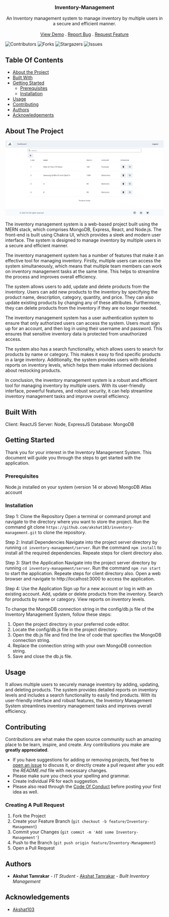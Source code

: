 <br/>
<p align="center">
  <h3 align="center">Inventory-Management</h3>

  <p align="center">
    An Inventory management system to manage inventory by multiple users in a secure and efficient manner.
    <br/>
    <br/>
    <a href="https://inventory-management-pi.vercel.app/">View Demo</a>
    .
    <a href="https://github.com/Akshat103/Inventory-Management/issues">Report Bug</a>
    .
    <a href="https://github.com/Akshat103/Inventory-Management/issues">Request Feature</a>
  </p>
</p>

![Contributors](https://img.shields.io/github/contributors/Akshat103/Inventory-Management?color=dark-green) ![Forks](https://img.shields.io/github/forks/Akshat103/Inventory-Management?style=social) ![Stargazers](https://img.shields.io/github/stars/Akshat103/Inventory-Management?style=social) ![Issues](https://img.shields.io/github/issues/Akshat103/Inventory-Management) 

## Table Of Contents

* [About the Project](#about-the-project)
* [Built With](#built-with)
* [Getting Started](#getting-started)
  * [Prerequisites](#prerequisites)
  * [Installation](#installation)
* [Usage](#usage)
* [Contributing](#contributing)
* [Authors](#authors)
* [Acknowledgements](#acknowledgements)

## About The Project

![Screen Shot](images/screenshot.PNG)

The inventory management system is a web-based project built using the MERN stack, which comprises MongoDB, Express, React, and Node.js. The front-end is built using Chakra UI, which provides a sleek and modern user interface. The system is designed to manage inventory by multiple users in a secure and efficient manner.

The inventory management system has a number of features that make it an effective tool for managing inventory. Firstly, multiple users can access the system simultaneously, which means that multiple team members can work on inventory management tasks at the same time. This helps to streamline the process and improves overall efficiency.

The system allows users to add, update and delete products from the inventory. Users can add new products to the inventory by specifying the product name, description, category, quantity, and price. They can also update existing products by changing any of these attributes. Furthermore, they can delete products from the inventory if they are no longer needed.

The inventory management system has a user authentication system to ensure that only authorized users can access the system. Users must sign up for an account, and then log in using their username and password. This ensures that sensitive inventory data is protected from unauthorized access.

The system also has a search functionality, which allows users to search for products by name or category. This makes it easy to find specific products in a large inventory. Additionally, the system provides users with detailed reports on inventory levels, which helps them make informed decisions about restocking products.

In conclusion, the inventory management system is a robust and efficient tool for managing inventory by multiple users. With its user-friendly interface, powerful features, and robust security, it can help streamline inventory management tasks and improve overall efficiency.

## Built With

Client: ReactJS
Server: Node, ExpressJS
Database: MongoDB

## Getting Started

Thank you for your interest in the Inventory Management System. This document will guide you through the steps to get started with the application.

### Prerequisites

Node.js installed on your system (version 14 or above)
MongoDB Atlas account

### Installation

Step 1: Clone the Repository
Open a terminal or command prompt and navigate to the directory where you want to store the project.
Run the command git clone ```https://github.com/akshat103/inventory-management.git``` to clone the repository.

Step 2: Install Dependencies
Navigate into the project server directory by running ```cd inventory-management/server```.
Run the command ```npm install``` to install all the required dependencies.
Repeate steps for client directory also.

Step 3: Start the Application
Navigate into the project server directory by running ```cd inventory-management/server```.
Run the command ```npm run start``` to start the application.
Repeate steps for client directory also.
Open a web browser and navigate to http://localhost:3000 to access the application.

Step 4: Use the Application
Sign up for a new account or log in with an existing account.
Add, update or delete products from the inventory.
Search for products by name or category.
View reports on inventory levels.

To change the MongoDB connection string in the config/db.js file of the Inventory Management System, follow these steps:

1. Open the project directory in your preferred code editor.
2. Locate the config/db.js file in the project directory.
3. Open the db.js file and find the line of code that specifies the MongoDB connection string.
4. Replace the connection string with your own MongoDB connection string.
5. Save and close the db.js file.

## Usage

 It allows multiple users to securely manage inventory by adding, updating, and deleting products. The system provides detailed reports on inventory levels and includes a search functionality to easily find products. With its user-friendly interface and robust features, the Inventory Management System streamlines inventory management tasks and improves overall efficiency.

## Contributing

Contributions are what make the open source community such an amazing place to be learn, inspire, and create. Any contributions you make are **greatly appreciated**.
* If you have suggestions for adding or removing projects, feel free to [open an issue](https://github.com/Akshat103/Inventory-Management/issues/new) to discuss it, or directly create a pull request after you edit the *README.md* file with necessary changes.
* Please make sure you check your spelling and grammar.
* Create individual PR for each suggestion.
* Please also read through the [Code Of Conduct](https://github.com/Akshat103/Inventory-Management/blob/main/CODE_OF_CONDUCT.md) before posting your first idea as well.

### Creating A Pull Request

1. Fork the Project
2. Create your Feature Branch (`git checkout -b feature/Inventory-Management`)
3. Commit your Changes (`git commit -m 'Add some Inventory-Management'`)
4. Push to the Branch (`git push origin feature/Inventory-Management`)
5. Open a Pull Request

## Authors

* **Akshat Tamrakar** - *IT Student* - [Akshat Tamrakar](https://github.com/Akshat103/) - *Built Inventory Management*

## Acknowledgements

* [Akshat103](https://github.com/Akshat103/)

